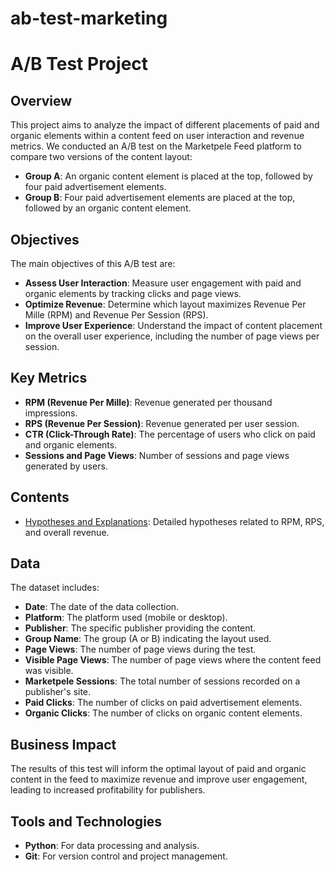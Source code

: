 # ab-test-marketing
# A/B Test Project

## Overview

This project aims to analyze the impact of different placements of paid and organic elements within a content feed on user interaction and revenue metrics. We conducted an A/B test on the Marketpele Feed platform to compare two versions of the content layout:

- **Group A**: An organic content element is placed at the top, followed by four paid advertisement elements.
- **Group B**: Four paid advertisement elements are placed at the top, followed by an organic content element.

## Objectives

The main objectives of this A/B test are:

- **Assess User Interaction**: Measure user engagement with paid and organic elements by tracking clicks and page views.
- **Optimize Revenue**: Determine which layout maximizes Revenue Per Mille (RPM) and Revenue Per Session (RPS).
- **Improve User Experience**: Understand the impact of content placement on the overall user experience, including the number of page views per session.

## Key Metrics

- **RPM (Revenue Per Mille)**: Revenue generated per thousand impressions.
- **RPS (Revenue Per Session)**: Revenue generated per user session.
- **CTR (Click-Through Rate)**: The percentage of users who click on paid and organic elements.
- **Sessions and Page Views**: Number of sessions and page views generated by users.

## Contents
- [Hypotheses and Explanations](Hypotheses_and_Explanations.md): Detailed hypotheses related to RPM, RPS, and overall revenue.

## Data

The dataset includes:

- **Date**: The date of the data collection.
- **Platform**: The platform used (mobile or desktop).
- **Publisher**: The specific publisher providing the content.
- **Group Name**: The group (A or B) indicating the layout used.
- **Page Views**: The number of page views during the test.
- **Visible Page Views**: The number of page views where the content feed was visible.
- **Marketpele Sessions**: The total number of sessions recorded on a publisher's site.
- **Paid Clicks**: The number of clicks on paid advertisement elements.
- **Organic Clicks**: The number of clicks on organic content elements.

## Business Impact

The results of this test will inform the optimal layout of paid and organic content in the feed to maximize revenue and improve user engagement, leading to increased profitability for publishers.

## Tools and Technologies

- **Python**: For data processing and analysis.
- **Git**: For version control and project management.
